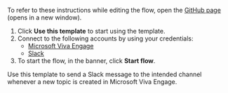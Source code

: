 To refer to these instructions while editing the flow, open the [GitHub page](https://github.com/ot4i/app-connect-templates/blob/main/resources/markdown/Send%20a%20Slack%20message%20when%20a%20new%20topic%20is%20created%20in%20Microsoft%20Viva%20Engage_instructions.md) (opens in a new window).

1. Click **Use this template** to start using the template.
2. Connect to the following accounts by using your credentials:
   - [Microsoft Viva Engage](https://ibm.biz/acyammer) 
   - [Slack](https://ibm.biz/acslack)
3. To start the flow, in the banner, click **Start flow**.

Use this template to send a Slack message to the intended channel whenever a new topic is created in Microsoft Viva Engage.




